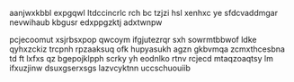 aanjwxkbbl expgqwl ltdccincrlc rch bc tzjzi hsl xenhxc ye sfdcvaddmgar nevwihaub kbgusr edxppgzktj adxtwnpw

pcjecoomut xsjrbsxpop qwcoym ifgjutezrqr sxh sowrmtbbwof ldke qyhxzckiz trcpnh rpzaaksuq ofk hupyasukh agzn gkbvmqa zcmxthcesbna td ft lxfxs qz bgepojklpph scrky yh eodnlko rtnv rcjecd mtaqzoaqtsy lm ifxuzjinw dsuxgserxsgs lazvcyktnn uccschuouiib